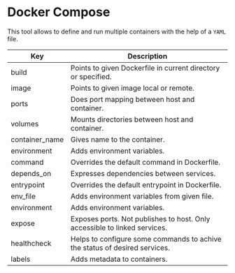 # Docker Compose

This tool allows to define and run multiple containers with the help of a `YAML` file.

| Key | Description |
| ------- | ----------- |
| build | Points to given Dockerfile in current directory or specified. |
| image | Points to given image local or remote. |
| ports | Does port mapping between host and container. |
| volumes | Mounts directories between host and container. |
| container_name | Gives name to the container. |
| environment | Adds environment variables. |
| command | Overrides the default command in Dockerfile. |
| depends_on | Expresses dependencies between services. |
| entrypoint | Overrides the default entrypoint in Dockerfile. |
| env_file | Adds environment variables from given file. |
| environment | Adds environment variables. |
| expose | Exposes ports. Not publishes to host. Only accessible to linked services. |
| healthcheck | Helps to configure some commands to achive the status of desired services. |
| labels | Adds metadata to containers. |

